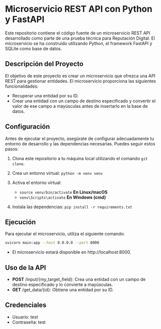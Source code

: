 # Microservicio REST API con Python y FastAPI

Este repositorio contiene el código fuente de un microservicio REST API desarrollado como parte de una prueba técnica para Reputación Digital. El microservicio se ha construido utilizando Python, el framework FastAPI y SQLite como base de datos.

## Descripción del Proyecto

El objetivo de este proyecto es crear un microservicio que ofrezca una API REST para gestionar entidades. El microservicio proporciona las siguientes funcionalidades:

- Recuperar una entidad por su ID.
- Crear una entidad con un campo de destino especificado y convertir el valor de ese campo a mayúsculas antes de insertarlo en la base de datos.

## Configuración

Antes de ejecutar el proyecto, asegúrate de configurar adecuadamente tu entorno de desarrollo y las dependencias necesarias. Puedes seguir estos pasos:

1. Clona este repositorio a tu máquina local utilizando el comando `git clone`.

2. Crea un entorno virtual: `python -m venv venv`

3. Activa el entorno virtual: 
    - `source venv/bin/activate` __En Linux/macOS__ 
    - `venv\Scripts\activate` __En Windows (cmd)__

4. Instala las dependencias: `pip install -r requirements.txt`

## Ejecución

Para ejecutar el microservicio, utiliza el siguiente comando:

```bash
uvicorn main:app --host 0.0.0.0 --port 8000
```
- El microservicio estará disponible en http://localhost:8000.

## Uso de la API

- __POST__ /input/{my_target_field}: Crea una entidad con un campo de destino especificado y lo convierte a mayúsculas.
- __GET__ /get_data/{id}: Obtiene una entidad por su ID.

## Credenciales

- Usuario: test
- Contraseña: test